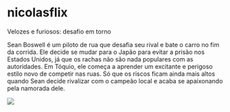# nicolasflix

Velozes e furiosos: desafio em torno

Sean Boswell é um piloto de rua que desafia seu rival e bate o carro no fim da corrida. Ele decide se mudar para o Japão para evitar a prisão nos Estados Unidos, já que os rachas não são nada populares com as autoridades. Em Tóquio, ele começa a aprender um excitante e perigoso estilo novo de competir nas ruas. Só que os riscos ficam ainda mais altos quando Sean decide rivalizar com o campeão local e acaba se apaixonando pela namorada dele.

![](https://tenor.com/pt-BR/view/tokyo-drift-drift-kerem-takcı-tokyo-gif-22837641)
